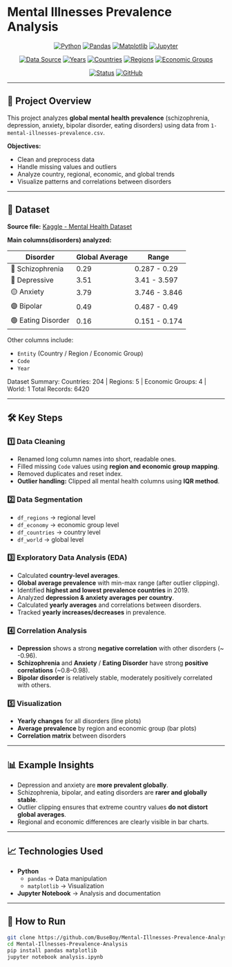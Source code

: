 # Mental Illnesses Prevalence Analysis

<div align="center">
  
  [![Python](https://img.shields.io/badge/Python-3.8+-3776AB?style=flat&logo=python&logoColor=white)](https://www.python.org)
  [![Pandas](https://img.shields.io/badge/Pandas-2.0.3-150458?style=flat&logo=pandas&logoColor=white)](https://pandas.pydata.org)
  [![Matplotlib](https://img.shields.io/badge/Matplotlib-3.7.2-11557c?style=flat)](https://matplotlib.org)
  [![Jupyter](https://img.shields.io/badge/Jupyter-Notebook-F37626?style=flat&logo=jupyter&logoColor=white)](https://jupyter.org)
  
  [![Data Source](https://img.shields.io/badge/Data-Kaggle%20Dataset-20BEFF?style=flat&logo=kaggle&logoColor=white)](https://www.kaggle.com/datasets/imtkaggleteam/mental-health/data)
  [![Years](https://img.shields.io/badge/Years-1990--2019-green?style=flat&logo=calendar&logoColor=white)](https://github.com)
  [![Countries](https://img.shields.io/badge/Countries-204-orange?style=flat&logo=globe&logoColor=white)](https://github.com)
  [![Regions](https://img.shields.io/badge/Regions-5-pink?style=flat&logo=globe&logoColor=white)](https://github.com)
  [![Economic Groups](https://img.shields.io/badge/EconomicGroups-4-purple?style=flat&logo=globe&logoColor=white)](https://github.com)

  [![Status](https://img.shields.io/badge/Status-In%20Progress-yellow?style=flat&logo=progress&logoColor=white)](https://github.com)
  [![GitHub](https://img.shields.io/badge/GitHub-Repository-181717?style=flat&logo=github&logoColor=white)](https://github.com)

</div>

---

## 📌 Project Overview

This project analyzes **global mental health prevalence** (schizophrenia, depression, anxiety, bipolar disorder, eating disorders) using data from `1-mental-illnesses-prevalence.csv`.  

**Objectives:**

- Clean and preprocess data
- Handle missing values and outliers
- Analyze country, regional, economic, and global trends
- Visualize patterns and correlations between disorders

---

## 📂 Dataset

**Source file:** [Kaggle - Mental Health Dataset](https://www.kaggle.com/datasets/imtkaggleteam/mental-health/data)  

**Main columns(disorders) analyzed:**

| Disorder | Global Average | Range |
|----------|---------------|--------|
| 🔴 Schizophrenia | 0.29 | 0.287 - 0.29 |
| 🔵 Depressive | 3.51 | 3.41 - 3.597 |
| 🟡 Anxiety | 3.79 | 3.746 - 3.846 |
| 🟣 Bipolar | 0.49 | 0.487 - 0.49 |
| 🟢 Eating Disorder | 0.16 | 0.151 - 0.174 |

Other columns include:

- `Entity` (Country / Region / Economic Group)  
- `Code`  
- `Year`  

Dataset Summary:
Countries: 204 | Regions: 5 | Economic Groups: 4 | World: 1
Total Records: 6420

---

## 🛠️ Key Steps

### 1️⃣ Data Cleaning

- Renamed long column names into short, readable ones.  
- Filled missing `Code` values using **region and economic group mapping**.  
- Removed duplicates and reset index.  
- **Outlier handling:** Clipped all mental health columns using **IQR method**.  

### 2️⃣ Data Segmentation

- `df_regions` → regional level  
- `df_economy` → economic group level  
- `df_countries` → country level  
- `df_world` → global level  

### 3️⃣ Exploratory Data Analysis (EDA)

- Calculated **country-level averages**.  
- **Global average prevalence** with min-max range (after outlier clipping).  
- Identified **highest and lowest prevalence countries** in 2019.  
- Analyzed **depression & anxiety averages per country**.  
- Calculated **yearly averages** and correlations between disorders.  
- Tracked **yearly increases/decreases** in prevalence.  

### 4️⃣ Correlation Analysis

- **Depression** shows a strong **negative correlation** with other disorders (~ -0.96).  
- **Schizophrenia** and **Anxiety** / **Eating Disorder** have strong **positive correlations** (~0.8–0.98).  
- **Bipolar disorder** is relatively stable, moderately positively correlated with others.  

### 5️⃣ Visualization

- **Yearly changes** for all disorders (line plots)  
- **Average prevalence** by region and economic group (bar plots)  
- **Correlation matrix** between disorders  

---

## 📊 Example Insights

- Depression and anxiety are **more prevalent globally**.  
- Schizophrenia, bipolar, and eating disorders are **rarer and globally stable**.  
- Outlier clipping ensures that extreme country values **do not distort global averages**.  
- Regional and economic differences are clearly visible in bar charts.  

---

## 📈 Technologies Used

- **Python**  
  - `pandas` → Data manipulation  
  - `matplotlib` → Visualization  
- **Jupyter Notebook** → Analysis and documentation  

---

## 🚀 How to Run

```bash
git clone https://github.com/BuseBoy/Mental-Illnesses-Prevalence-Analysis.git
cd Mental-Illnesses-Prevalence-Analysis
pip install pandas matplotlib
jupyter notebook analysis.ipynb
